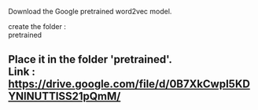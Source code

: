 Download the Google pretrained word2vec model.  

create the folder :  
pretrained

Place it in the folder 'pretrained'.  
Link :  
https://drive.google.com/file/d/0B7XkCwpI5KDYNlNUTTlSS21pQmM/  
-----




